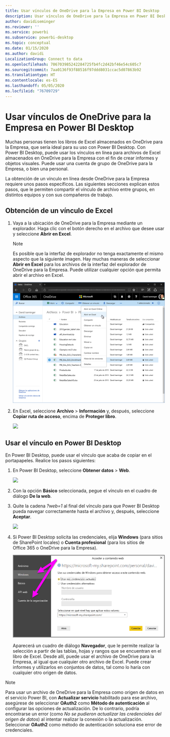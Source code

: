 ```yaml
---
title: Usar vínculos de OneDrive para la Empresa en Power BI Desktop
description: Usar vínculos de OneDrive para la Empresa en Power BI Desktop
author: davidiseminger
ms.reviewer: ''
ms.service: powerbi
ms.subservice: powerbi-desktop
ms.topic: conceptual
ms.date: 01/15/2020
ms.author: davidi
LocalizationGroup: Connect to data
ms.openlocfilehash: 706703985242284725fb4fc2d42bf46e54c605c7
ms.sourcegitcommit: 7aa0136f93f88516f97ddd8031ccac5d07863b92
ms.translationtype: HT
ms.contentlocale: es-ES
ms.lasthandoff: 05/05/2020
ms.locfileid: "76709729"
---
```

# <a name="use-onedrive-for-business-links-in-power-bi-desktop"></a>Usar vínculos de OneDrive para la Empresa en Power BI Desktop
Muchas personas tienen los libros de Excel almacenados en OneDrive para la Empresa, que sería ideal para su uso con Power BI Desktop. Con Power BI Desktop, puede usar los vínculos en línea para archivos de Excel almacenados en OneDrive para la Empresa con el fin de crear informes y objetos visuales. Puede usar una cuenta de grupo de OneDrive para la Empresa, o bien una personal.

La obtención de un vínculo en línea desde OneDrive para la Empresa requiere unos pasos específicos. Las siguientes secciones explican estos pasos, que le permiten compartir el vínculo de archivo entre grupos, en distintos equipos y con sus compañeros de trabajo.

## <a name="get-a-link-from-excel"></a>Obtención de un vínculo de Excel
1. Vaya a la ubicación de OneDrive para la Empresa mediante un explorador. Haga clic con el botón derecho en el archivo que desee usar y seleccione **Abrir en Excel**.
   
   > [!NOTE]
   > Es posible que la interfaz de explorador no tenga exactamente el mismo aspecto que la siguiente imagen. Hay muchas maneras de seleccionar **Abrir en Excel** para los archivos de la interfaz del explorador de OneDrive para la Empresa. Puede utilizar cualquier opción que permita abrir el archivo en Excel.
   > 
   > 
   
   ![](media/desktop-use-onedrive-business-links/odb-links_02.png)
2. En Excel, seleccione **Archivo** > **Información** y, después, seleccione **Copiar ruta de acceso**, encima de **Proteger libro**.
   
   ![](media/desktop-use-onedrive-business-links/onedrive-copy-path.png)

## <a name="use-the-link-in-power-bi-desktop"></a>Usar el vínculo en Power BI Desktop
En Power BI Desktop, puede usar el vínculo que acaba de copiar en el portapapeles. Realice los pasos siguientes:

1. En Power BI Desktop, seleccione **Obtener datos** > **Web**.
   
   ![](media/desktop-use-onedrive-business-links/power-bi-web-link-onedrive.png)
2. Con la opción **Básico** seleccionada, pegue el vínculo en el cuadro de diálogo **De la web**.
3. Quite la cadena *?web=1* al final del vínculo para que Power BI Desktop pueda navegar correctamente hasta el archivo y, después, seleccione **Aceptar**.
   
    ![](media/desktop-use-onedrive-business-links/power-bi-web-link-confirmation.png) 
4. Si Power BI Desktop solicita las credenciales, elija **Windows** (para sitios de SharePoint locales) o **Cuenta profesional** (para los sitios de Office 365 o OneDrive para la Empresa).
   
   ![](media/desktop-use-onedrive-business-links/odb-links_06.png)

   Aparecerá un cuadro de diálogo **Navegador**, que le permite realizar la selección a partir de las tablas, hojas y rangos que se encuentran en el libro de Excel. Desde allí, puede usar el archivo de OneDrive para la Empresa, al igual que cualquier otro archivo de Excel. Puede crear informes y utilizarlos en conjuntos de datos, tal como lo haría con cualquier otro origen de datos.

> [!NOTE]
> Para usar un archivo de OneDrive para la Empresa como origen de datos en el servicio Power BI, con **Actualizar servicio** habilitado para ese archivo, asegúrese de seleccionar **OAuth2** como **Método de autenticación** al configurar las opciones de actualización. De lo contrario, podría encontrarse un error (como *No se pudieron actualizar las credenciales del origen de datos*) al intentar realizar la conexión o la actualización. Seleccionar **OAuth2** como método de autenticación soluciona ese error de credenciales.
> 
> 

